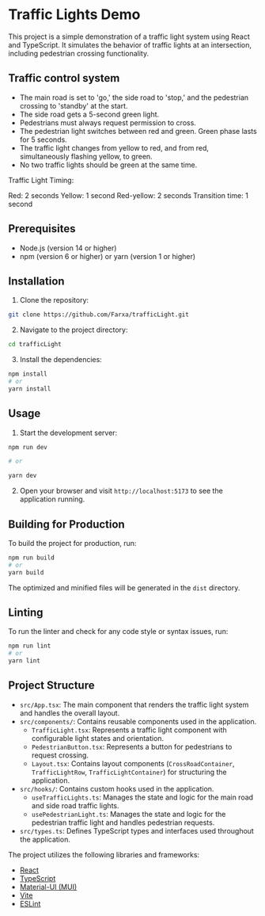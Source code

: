# Traffic Lights Demo

This project is a simple demonstration of a traffic light system using React and TypeScript. It simulates the behavior of traffic lights at an intersection, including pedestrian crossing functionality.

## Traffic control system

- The main road is set to 'go,' the side road to 'stop,' and the pedestrian crossing to 'standby' at the start.
- The side road gets a 5-second green light.
- Pedestrians must always request permission to cross.
- The pedestrian light switches between red and green. Green phase lasts for 5 seconds.
- The traffic light changes from yellow to red, and from red, simultaneously flashing yellow, to green.
- No two traffic lights should be green at the same time.

Traffic Light Timing:

Red: 2 seconds
Yellow: 1 second
Red-yellow: 2 seconds
Transition time: 1 second

## Prerequisites

- Node.js (version 14 or higher)
- npm (version 6 or higher) or yarn (version 1 or higher)

## Installation

1. Clone the repository:

```bash
git clone https://github.com/Farxa/trafficLight.git
```

2. Navigate to the project directory:

```bash
cd trafficLight
```

3. Install the dependencies:

```bash
npm install
# or
yarn install
```

## Usage

1. Start the development server:

```bash
npm run dev

# or

yarn dev

```

2. Open your browser and visit `http://localhost:5173` to see the application running.

## Building for Production

To build the project for production, run:

```bash
npm run build
# or
yarn build
```

The optimized and minified files will be generated in the `dist` directory.

## Linting

To run the linter and check for any code style or syntax issues, run:

```bash
npm run lint
# or
yarn lint
```

## Project Structure

- `src/App.tsx`: The main component that renders the traffic light system and handles the overall layout.
- `src/components/`: Contains reusable components used in the application.
  - `TrafficLight.tsx`: Represents a traffic light component with configurable light states and orientation.
  - `PedestrianButton.tsx`: Represents a button for pedestrians to request crossing.
  - `Layout.tsx`: Contains layout components (`CrossRoadContainer`, `TrafficLightRow`, `TrafficLightContainer`) for structuring the application.
- `src/hooks/`: Contains custom hooks used in the application.
  - `useTrafficLights.ts`: Manages the state and logic for the main road and side road traffic lights.
  - `usePedestrianLight.ts`: Manages the state and logic for the pedestrian traffic light and handles pedestrian requests.
- `src/types.ts`: Defines TypeScript types and interfaces used throughout the application.

The project utilizes the following libraries and frameworks:

- [React](https://reactjs.org/)
- [TypeScript](https://www.typescriptlang.org/)
- [Material-UI (MUI)](https://mui.com/)
- [Vite](https://vitejs.dev/)
- [ESLint](https://eslint.org/)
